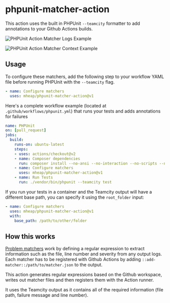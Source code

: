 # phpunit-matcher-action

This action uses the built in PHPUnit `--teamcity` formatter to add annotations to your Github Actions builds.

![PHPUnit Action Matcher Logs Example](https://github.com/mheap/phpunit-matcher-action/blob/master/phpunit-matcher-logs.png?raw=true)

![PHPUnit Action Matcher Context Example](https://github.com/mheap/phpunit-matcher-action/blob/master/phpunit-matcher-context.png?raw=true)

## Usage

To configure these matchers, add the following step to your workflow YAML file before running PHPUnit with the `--teamcity` flag.

```yaml
- name: Configure matchers
  uses: mheap/phpunit-matcher-action@v1
```

Here's a complete workflow example (located at `.github/workflows/phpunit.yml`) that runs your tests and adds annotations for failures

```yaml
name: PHPUnit
on: [pull_request]
jobs:
  build:
    runs-on: ubuntu-latest
    steps:
    - uses: actions/checkout@v2
    - name: Composer dependencies
      run: composer install --no-ansi --no-interaction --no-scripts --no-suggest --no-progress --prefer-dist
    - name: Configure matchers
      uses: mheap/phpunit-matcher-action@v1
    - name: Run Tests
      run: ./vendor/bin/phpunit --teamcity test
```

If you run your tests in a container and the Teamcity output will have a different base path, you can specify it using the `root_folder` input:

```yaml
- name: Configure matchers
  uses: mheap/phpunit-matcher-action@v1
  with:
    base_path: /path/to/other/folder
```

## How this works

[Problem matchers](https://github.com/actions/toolkit/blob/master/docs/problem-matchers.md) work by defining a regular expression to extract information such as the file, line number and severity from any output logs. Each matcher has to be registered with Github Actions by adding `::add-matcher::/path/to/matcher.json` to the output.

This action generates regular expressions based on the Github workspace, writes out matcher files and then registers them with the Action runner.

It uses the Teamcity output as it contains all of the required information (file path, failure message and line number).

